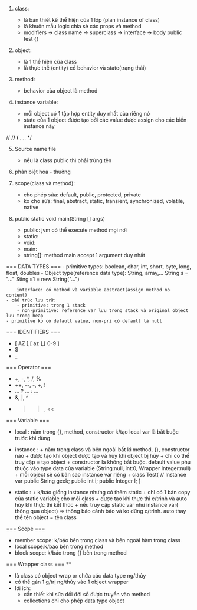 
1. class:
    - là bản thiết kế thể hiện của 1 lớp (plan instance of class)
    - là khuôn mẫu logic chia sẻ các props và method
    - modifiers -> class name -> superclass -> interface -> body
        public test {}

2. object:
    - là 1 thể hiện của class
    - là thực thể (entity) có behavior và state(trạng thái)

3. method:
    - behavior của object là method

4. instance variable:
    - mỗi object có 1 tập hợp entity duy nhất của riêng nó
    - state của 1 object được tạo bởi các value được assign cho các biến instance này

//
/**/
/** .... */

5. Source name file
    - nếu là class public thì phải trùng tên

6. phân biệt hoa - thường

7. scope(class và method):
    - cho phép sửa: default, public, protected, private
    - ko cho sửa: final, abstract, static, transient, synchronized, volatile, native

8. public static void main(String [] args)
    - public: jvm có thể execute method mọi nơi
    - static: 
    - void:
    - main: 
    - string[]: method main accept 1 argument duy nhất

=== DATA TYPES ===
    - primitive types: boolean, char, int, short, byte, long, float, doubles
    - Object type(reference data type): String, array,...
        String s = "..."
        Sting s1 = new String("...")

        interface: có method và variable abstract(assign method no content)
    - cấu trúc lưu trữ:
        - primitive: trong 1 stack
        - non-primitive: reference var lưu trong stack và original object lưu trong heap
    - primitive ko có default value, non-pri có default là null

=== IDENTIFIERS === 
- [ AZ ],[ az ],[ 0-9 ]
- $
- _

=== Operator ===
- +, -, *, /, %
- ++, --, -, +, !
- ... ? ... : ...
- &, |, ^
- >>, <<

=== Variable ===
- local     :   nằm trong {}, method, constructor
                k/tạo local var là bắt buộc trước khi dùng
- instance  :   + nằm trong class và bên ngoài bất kì method, {}, constructor nào
                + được tạo khi object được tạo và hùy khi object bị hủy
                + chỉ co thể truy cập = tạo object
                + constructor là không bắt buộc. default value phụ thuộc vào type data của variable (String:null, int:0, Wrapper Integer:null)
                + mỗi object sẽ có bản sao instance var riêng
                + class Test{
                    // Instance var
                    public String geek;
                    public int i;
                    public Integer I;
                }

- static    :   + k/báo giống instance nhưng có thêm static
                + chỉ có 1 bản copy của static variable cho mỗi class
                + được tạo khi thực thi c/trình và auto hủy khi thực thi kết thúc
                + nếu truy cập static var như instance var( thông qua object) => thông báo cảnh báo và ko dừng c/trình. auto thay thế tên object = tên class

=== Scope ===
- member scope: k/báo bên trong class và bên ngoài hàm trong class
- local scope:k/báo bên trong method
- block scope: k/báo trong {} bên trong method

=== Wrapper class === **
- là class có object wrap or chứa các data type ng/thủy
- có thể gán 1 g/trị ng/thủy vào 1 object wrapper
- lợi ích:
    + cần thiết khi sửa đổi đới số được truyền vào method
    + collections chỉ cho phép data type object